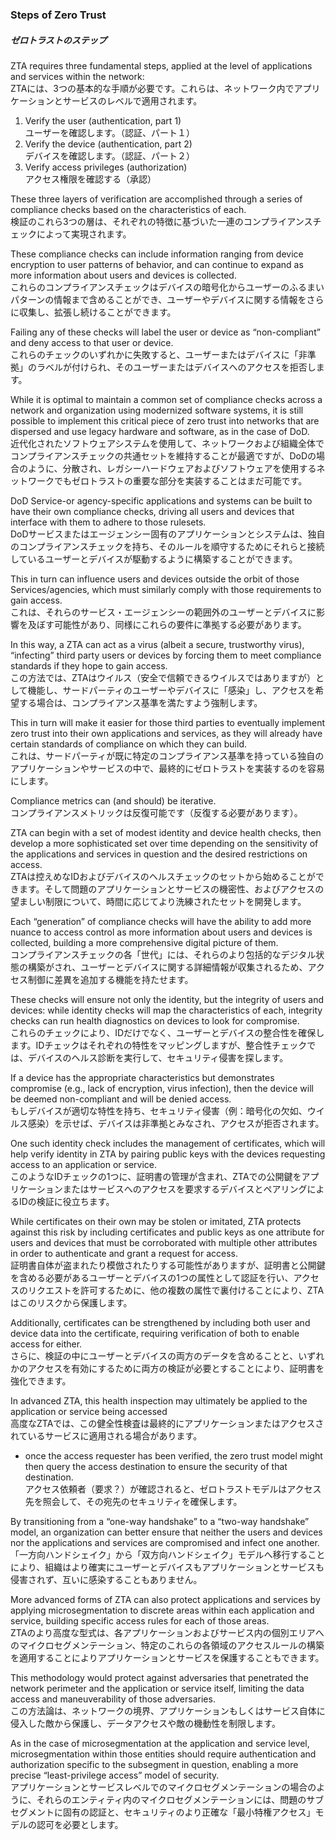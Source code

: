 ### Steps of Zero Trust
##### ゼロトラストのステップ

ZTA requires three fundamental steps, applied at the level of applications and services within the network:  
ZTAには、3つの基本的な手順が必要です。これらは、ネットワーク内でアプリケーションとサービスのレベルで適用されます。  

1. Verify the user (authentication, part 1)  
ユーザーを確認します。（認証、パート１）  
1. Verify the device (authentication, part 2)   
デバイスを確認します。（認証、パート２）  
1. Verify access privileges (authorization)   
アクセス権限を確認する（承認）  

These three layers of verification are accomplished through a series of compliance checks based on the characteristics of each.  
検証のこれら3つの層は、それぞれの特徴に基づいた一連のコンプライアンスチェックによって実現されます。

These compliance checks can include information ranging from device encryption to user patterns of behavior, and can continue to expand as more information about users and devices is collected.  
これらのコンプライアンスチェックはデバイスの暗号化からユーザーのふるまいパターンの情報まで含めることができ、ユーザーやデバイスに関する情報をさらに収集し、拡張し続けることができます。

Failing any of these checks will label the user or device as “non-compliant” and deny access to that user or device.  
これらのチェックのいずれかに失敗すると、ユーザーまたはデバイスに「非準拠」のラベルが付けられ、そのユーザーまたはデバイスへのアクセスを拒否します。

While it is optimal to maintain a common set of compliance checks across a network and organization using modernized software systems, it is still possible to implement this critical piece of zero trust into networks that are dispersed and use legacy hardware and software, as in the case of DoD.  
近代化されたソフトウェアシステムを使用して、ネットワークおよび組織全体でコンプライアンスチェックの共通セットを維持することが最適ですが、DoDの場合のように、分散され、レガシーハードウェアおよびソフトウェアを使用するネットワークでもゼロトラストの重要な部分を実装することはまだ可能です。  

DoD Service-or agency-specific applications and systems can be built to have their own compliance checks, driving all users and devices that interface with them to adhere to those rulesets.  
DoDサービスまたはエージェンシー固有のアプリケーションとシステムは、独自のコンプライアンスチェックを持ち、そのルールを順守するためにそれらと接続しているユーザーとデバイスが駆動するように構築することができます。

This in turn can influence users and devices outside the orbit of those Services/agencies, which must similarly comply with those requirements to gain access.  
これは、それらのサービス・エージェンシーの範囲外のユーザーとデバイスに影響を及ぼす可能性があり、同様にこれらの要件に準拠する必要があります。

In this way, a ZTA can act as a virus (albeit a secure, trustworthy virus), “infecting” third party users or devices by forcing them to meet compliance standards if they hope to gain access.  
この方法では、ZTAはウイルス（安全で信頼できるウイルスではありますが）として機能し、サードパーティのユーザーやデバイスに「感染」し、アクセスを希望する場合は、コンプライアンス基準を満たすよう強制します。

This in turn will make it easier for those third parties to eventually implement zero trust into their own applications and services, as they will already have certain standards of compliance on which they can build.   
これは、サードパーティが既に特定のコンプライアンス基準を持っている独自のアプリケーションやサービスの中で、最終的にゼロトラストを実装するのを容易にします。  

Compliance metrics can (and should) be iterative.   
コンプライアンスメトリックは反復可能です（反復する必要があります）。  

ZTA can begin with a set of modest identity and device health checks, then develop a more sophisticated set over time depending on the sensitivity of the applications and services in question and the desired restrictions on access.  
ZTAは控えめなIDおよびデバイスのヘルスチェックのセットから始めることができます。そして問題のアプリケーションとサービスの機密性、およびアクセスの望ましい制限について、時間に応じてより洗練されたセットを開発します。

Each “generation” of compliance checks will have the ability to add more nuance to access control as more information about users and devices is collected, building a more comprehensive digital picture of them.  
コンプライアンスチェックの各「世代」には、それらのより包括的なデジタル状態の構築がされ、ユーザーとデバイスに関する詳細情報が収集されるため、アクセス制御に差異を追加する機能を持たせます。

These checks will ensure not only the identity, but the integrity of users and devices: while identity checks will map the characteristics of each, integrity checks can run health diagnostics on devices to look for compromise.  
これらのチェックにより、IDだけでなく、ユーザーとデバイスの整合性を確保します。IDチェックはそれぞれの特性をマッピングしますが、整合性チェックでは、デバイスのヘルス診断を実行して、セキュリティ侵害を探します。 

If a device has the appropriate characteristics but demonstrates compromise (e.g., lack of encryption, virus infection), then the device will be deemed non-compliant and will be denied access.  
もしデバイスが適切な特性を持ち、セキュリティ侵害（例：暗号化の欠如、ウイルス感染）を示せば、デバイスは非準拠とみなされ、アクセスが拒否されます。

One such identity check includes the management of certificates, which will help verify identity in ZTA by pairing public keys with the devices requesting access to an application or service.  
このようなIDチェックの1つに、証明書の管理が含まれ、ZTAでの公開鍵をアプリケーションまたはサービスへのアクセスを要求するデバイスとペアリングによるIDの検証に役立ちます。

While certificates on their own may be stolen or imitated, ZTA protects against this risk by including certificates and public keys as one attribute for users and devices that must be corroborated with multiple other attributes in order to authenticate and grant a request for access.  
証明書自体が盗まれたり模倣されたりする可能性がありますが、証明書と公開鍵を含める必要があるユーザーとデバイスの1つの属性として認証を行い、アクセスのリクエストを許可するために、他の複数の属性で裏付けることにより、ZTAはこのリスクから保護します。

Additionally, certificates can be strengthened by including both user and device data into the certificate, requiring verification of both to enable access for either.  
さらに、検証の中にユーザーとデバイスの両方のデータを含めることと、いずれかのアクセスを有効にするために両方の検証が必要とすることにより、証明書を強化できます。

In advanced ZTA, this health inspection may ultimately be applied to the application or service being accessed  
高度なZTAでは、この健全性検査は最終的にアプリケーションまたはアクセスされているサービスに適用される場合があります。

- once the access requester has been verified, the zero trust model might then query the access destination to ensure the security of that destination.  
アクセス依頼者（要求？）が確認されると、ゼロトラストモデルはアクセス先を照会して、その宛先のセキュリティを確保します。

By transitioning from a “one-way handshake” to a “two-way handshake” model, an organization can better ensure that neither the users and devices nor the applications and services are compromised and infect one another.  
「一方向ハンドシェイク」から「双方向ハンドシェイク」モデルへ移行することにより、組織はより確実にユーザーとデバイスもアプリケーションとサービスも侵害されず、互いに感染することもありません。

More advanced forms of ZTA can also protect applications and services by applying microsegmentation to discrete areas within each application and service, building specific access rules for each of those areas.  
ZTAのより高度な型式は、各アプリケーションおよびサービス内の個別エリアへのマイクロセグメンテーション、特定のこれらの各領域のアクセスルールの構築を適用することによりアプリケーションとサービスを保護することもできます。

This methodology would protect against adversaries that penetrated the network perimeter and the application or service itself, limiting the data access and maneuverability of those adversaries.  
この方法論は、ネットワークの境界、アプリケーションもしくはサービス自体に侵入した敵から保護し、データアクセスや敵の機動性を制限します。

As in the case of microsegmentation at the application and service level, microsegmentation within those entities should require authentication and authorization specific to the subsegment in question, enabling a more precise “least-privilege access” model of security.   
アプリケーションとサービスレベルでのマイクロセグメンテーションの場合のように、それらのエンティティ内のマイクロセグメンテーションには、問題のサブセグメントに固有の認証と、セキュリティのより正確な「最小特権アクセス」モデルの認可を必要とします。
